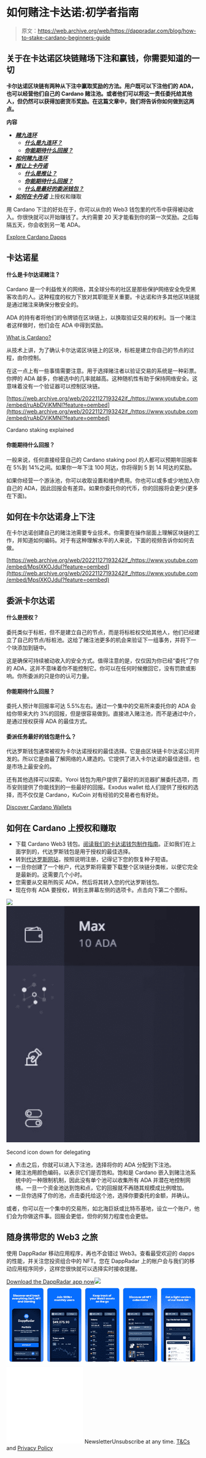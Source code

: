 # 如何赌注卡达诺:初学者指南

> 原文：<https://web.archive.org/web/https://dappradar.com/blog/how-to-stake-cardano-beginners-guide>

## 关于在卡达诺区块链赌场下注和赢钱，你需要知道的一切

**卡尔达诺区块链有两种从下注中赢取奖励的方法。用户既可以下注他们的 ADA，也可以经营他们自己的 Cardano 赌注池。或者他们可以将这一责任委托给其他人，但仍然可以获得加密货币奖励。在这篇文章中，我们将告诉你如何做到这两点。**

**内容**

*   ***[赌九连环](https://web.archive.org/web/20221127193242/https://dappradar.com/blog/how-to-stake-cardano-beginners-guide/#staking-on)***
    *   ***[什么是九连环？](https://web.archive.org/web/20221127193242/https://dappradar.com/blog/how-to-stake-cardano-beginners-guide/#what-is-staking)***
    *   ***[你能期待什么回报？](https://web.archive.org/web/20221127193242/https://dappradar.com/blog/how-to-stake-cardano-beginners-guide/#what-returns-staking)***
*   ***[如何赌九连环](https://web.archive.org/web/20221127193242/https://dappradar.com/blog/how-to-stake-cardano-beginners-guide/#how-stake)***
*   ***[推让上卡丹诺](https://web.archive.org/web/20221127193242/https://dappradar.com/blog/how-to-stake-cardano-beginners-guide/#delegating-cardano)***
    *   ***[什么是推让？](https://web.archive.org/web/20221127193242/https://dappradar.com/blog/how-to-stake-cardano-beginners-guide/#what-is-delegating)***
    *   ***[你能期待什么回报？](https://web.archive.org/web/20221127193242/https://dappradar.com/blog/how-to-stake-cardano-beginners-guide/#what-returns-delegating)***
    *   ***[什么是最好的委派钱包？](https://web.archive.org/web/20221127193242/https://dappradar.com/blog/how-to-stake-cardano-beginners-guide/#wallet-delegating)***
*   ***[如何在卡丹诺](https://web.archive.org/web/20221127193242/https://dappradar.com/blog/how-to-stake-cardano-beginners-guide/#delegate-and-earn)*** 上授权和赚取

用 Cardano 下注的好处在于，你可以从你的 Web3 钱包里的代币中获得被动收入。你很快就可以开始赚钱了。大约需要 20 天才能看到你的第一次奖励。之后每隔五天，你会收到另一笔 ADA。

[Explore Cardano Dapps](https://web.archive.org/web/20221127193242/https://dappradar.com/rankings/protocol/cardano)

## 卡达诺星

#### 什么是卡尔达诺赌注？

Cardano 是一个利益攸关的网络，其全球分布的社区是那些保护网络安全免受黑客攻击的人。这种程度的权力下放对其职能至关重要。卡达诺和许多其他区块链就是通过赌注来确保分散安全的。

ADA 的持有者将他们的令牌锁在区块链上，以换取验证交易的权利。当一个赌注者这样做时，他们会在 ADA 中得到奖励。

[What is Cardano?](https://web.archive.org/web/20221127193242/https://dappradar.com/blog/what-is-cardano-a-simple-explanation)

从技术上讲，为了确认卡尔达诺区块链上的区块，标桩是建立你自己的节点的过程，由你控制。

在这一点上有一些事情需要注意。用于选择赌注者以验证交易的系统是一种彩票。你押的 ADA 越多，你被选中的几率就越高。这种随机性有助于保持网络安全。这意味着没有一个验证器可以控制区块链。

[https://web.archive.org/web/20221127193242if_/https://www.youtube.com/embed/ruAbDViKMNI?feature=oembed](https://web.archive.org/web/20221127193242if_/https://www.youtube.com/embed/ruAbDViKMNI?feature=oembed)

Cardano staking explained

#### 你能期待什么回报？

一般来说，任何直接经营自己的 Cardano staking pool 的人都可以预期年回报率在 5%到 14%之间。如果你一年下注 100 阿达，你将得到 5 到 14 阿达的奖励。

如果你经营一个游泳池，你可以收取设置和维护费用。你也可以或多或少地加入你自己的 ADA，因此回报会有差异。如果你委托你的代币，你的回报将会更少(更多在下面)。

## 如何在卡尔达诺身上下注

在卡尔达诺创建自己的赌注池需要专业技术。你需要在操作层面上理解区块链的工作，并知道如何编码。对于有这种理解水平的人来说，下面的视频告诉你如何去做。

[https://web.archive.org/web/20221127193242if_/https://www.youtube.com/embed/MpslXKOJduI?feature=oembed](https://web.archive.org/web/20221127193242if_/https://www.youtube.com/embed/MpslXKOJduI?feature=oembed)

## 委派卡尔达诺

#### 什么是授权？

委托类似于标桩，但不是建立自己的节点，而是将标桩权交给其他人，他们已经建立了自己的节点/标桩池。这给了赌注池更多的机会来验证下一组事务，并将下一个块添加到链中。

这是确保可持续被动收入的安全方式。值得注意的是，仅仅因为你已经“委托”了你的 ADA，这并不意味着你不能控制它。你可以在任何时候撤回它，没有罚款或影响。你所委派的只是你的认可力量。

#### 你能期待什么回报？

委托人预计年回报率可达 5.5%左右。通过一个集中的交易所来委托你的 ADA 会给你带来大约 3%的回报，但是很容易做到。直接进入赌注池，而不是通过中介，是通过授权获得 ADA 的最佳方式。

#### 委派任务最好的钱包是什么？

代达罗斯钱包通常被视为卡尔达诺授权的最佳选择。它是由区块链卡尔达诺公司开发的。所以它是由最了解网络的人建造的。它提供了进入卡尔达诺的最佳途径，也是市场上最安全的。

还有其他选择可以探索。Yoroi 钱包为用户提供了最好的浏览器扩展委托选项，而币安则提供了你能找到的一些最好的回报。Exodus wallet 给人们提供了授权的选择，而不仅仅是 Cardano，KuCoin 对有经验的交易者也有好处。

[Discover Cardano Wallets](https://web.archive.org/web/20221127193242/https://dappradar.com/blog/best-wallets-for-cardano)

## 如何在 Cardano 上授权和赚取

*   下载 Cardano Web3 钱包。[阅读我们的卡达诺钱包制作指南](https://web.archive.org/web/20221127193242/https://dappradar.com/blog/how-to-create-a-cardano-wallet-the-beginners-guide)。正如我们在上面学到的，代达罗斯钱包是用于授权的最佳选择。
*   转到[代达罗斯网站](https://web.archive.org/web/20221127193242/https://daedaluswallet.io/)，按照说明注册，记得记下您的恢复种子短语。
*   一旦你创建了一个帐户，代达罗斯将需要下载整个区块链分类帐，以便它完全是最新的。这需要几个小时。
*   您需要从交易所购买 ADA，然后将其转入您的代达罗斯钱包。
*   现在你有 ADA 要授权，转到主屏幕左侧的选项卡。点击向下第二个图标。

![](img/7284a9aa80e31c43a9354eca1fa9cda4.png)![](img/fd17c82df47366f78299481b0baf43b2.png)

Second icon down for delegating

*   点击之后，你就可以进入下注池，选择将你的 ADA 分配到下注池。
*   赌注池用颜色编码，以表示它们是否饱和。饱和是 Cardano 嵌入到赌注池系统中的一种限制机制，因此没有单个池可以收集所有 ADA 并潜在地控制网络。一旦一个资金池达到饱和点，它的回报就不再随其规模成比例增加。
*   一旦你选择了你的池，点击委托给这个池，选择你要委托的金额，并确认。

或者，你可以在一个集中的交易所，如北海巨妖或比特币基地，设立一个账户，他们会为你做这件事。回报会更低，但你的努力程度也会更低。

## 随身携带您的 Web3 之旅

使用 DappRadar 移动应用程序，再也不会错过 Web3。查看最受欢迎的 dapps 的性能，并关注您投资组合中的 NFT。您在 DappRadar 上的帐户会与我们的移动应用程序同步，这样您很快就可以选择实时接收提醒。

[Download the DappRadar app now](https://web.archive.org/web/20221127193242/https://dappradar.app.link/blog)[](https://web.archive.org/web/20221127193242/https://play.google.com/store/apps/details?id=com.portfolio.dappradar)[![](img/a3634373d68930c5d4e8a7fce618f91f.png)<picture>![](img/1796f4c2b5d94403df9466b0de17d614.png)</picture>](https://web.archive.org/web/20221127193242/https://play.google.com/store/apps/details?id=com.portfolio.dappradar)![](img/6d5a4a2d609c56e1a5771717e54ba759.png) NewsletterUnsubscribe at any time. [T&Cs](https://web.archive.org/web/20221127193242/https://dappradar.com/terms) and [Privacy Policy](https://web.archive.org/web/20221127193242/https://dappradar.com/privacy-policy)
